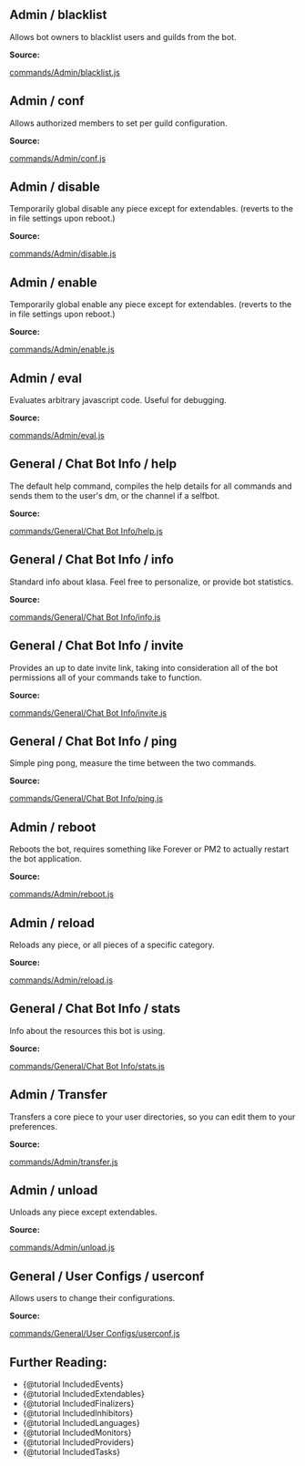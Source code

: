 ## Admin / blacklist

Allows bot owners to blacklist users and guilds from the bot.

**Source:**

[commands/Admin/blacklist.js](https://github.com/dirigeants/klasa/blob/master/src/commands/Admin/blacklist.js)

## Admin / conf

Allows authorized members to set per guild configuration.

**Source:**

[commands/Admin/conf.js](https://github.com/dirigeants/klasa/blob/master/src/commands/Admin/conf.js)

## Admin / disable

Temporarily global disable any piece except for extendables. (reverts to the in file settings upon reboot.)

**Source:**

[commands/Admin/disable.js](https://github.com/dirigeants/klasa/blob/master/src/commands/Admin/disable.js)

## Admin / enable

Temporarily global enable any piece except for extendables. (reverts to the in file settings upon reboot.)

**Source:**

[commands/Admin/enable.js](https://github.com/dirigeants/klasa/blob/master/src/commands/Admin/enable.js)

## Admin / eval

Evaluates arbitrary javascript code. Useful for debugging.

**Source:**

[commands/Admin/eval.js](https://github.com/dirigeants/klasa/blob/master/src/commands/Admin/eval.js)

## General / Chat Bot Info / help

The default help command, compiles the help details for all commands and sends them to the user's dm, or the channel if a selfbot.

**Source:**

[commands/General/Chat Bot Info/help.js](https://github.com/dirigeants/klasa/blob/master/src/commands/General/Chat%20Bot%20Info/help.js)

## General / Chat Bot Info / info

Standard info about klasa. Feel free to personalize, or provide bot statistics.

**Source:**

[commands/General/Chat Bot Info/info.js](https://github.com/dirigeants/klasa/blob/master/src/commands/General/Chat%20Bot%20Info/info.js)

## General / Chat Bot Info / invite

Provides an up to date invite link, taking into consideration all of the bot permissions all of your commands take to function.

**Source:**

[commands/General/Chat Bot Info/invite.js](https://github.com/dirigeants/klasa/blob/master/src/commands/General/Chat%20Bot%20Info/invite.js)

## General / Chat Bot Info / ping

Simple ping pong, measure the time between the two commands.

**Source:**

[commands/General/Chat Bot Info/ping.js](https://github.com/dirigeants/klasa/blob/master/src/commands/General/Chat%20Bot%20Info/ping.js)

## Admin / reboot

Reboots the bot, requires something like Forever or PM2 to actually restart the bot application.

**Source:**

[commands/Admin/reboot.js](https://github.com/dirigeants/klasa/blob/master/src/commands/Admin/reboot.js)

## Admin / reload

Reloads any piece, or all pieces of a specific category.

**Source:**

[commands/Admin/reload.js](https://github.com/dirigeants/klasa/blob/master/src/commands/Admin/reload.js)

## General / Chat Bot Info / stats

Info about the resources this bot is using.

**Source:**

[commands/General/Chat Bot Info/stats.js](https://github.com/dirigeants/klasa/blob/master/src/commands/General/Chat%20Bot%20Info/stats.js)

## Admin / Transfer

Transfers a core piece to your user directories, so you can edit them to your preferences.

**Source:**

[commands/Admin/transfer.js](https://github.com/dirigeants/klasa/blob/master/src/commands/Admin/transfer.js)

## Admin / unload

Unloads any piece except extendables.

**Source:**

[commands/Admin/unload.js](https://github.com/dirigeants/klasa/blob/master/src/commands/Admin/unload.js)

## General / User Configs / userconf

Allows users to change their configurations.

**Source:**

[commands/General/User Configs/userconf.js](https://github.com/dirigeants/klasa/blob/master/src/commands/General/User%20Configs/userconf.js)

## Further Reading:

- {@tutorial IncludedEvents}
- {@tutorial IncludedExtendables}
- {@tutorial IncludedFinalizers}
- {@tutorial IncludedInhibitors}
- {@tutorial IncludedLanguages}
- {@tutorial IncludedMonitors}
- {@tutorial IncludedProviders}
- {@tutorial IncludedTasks}
